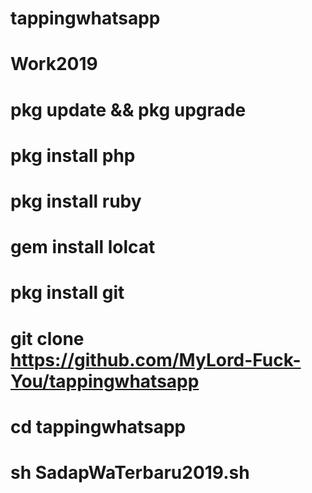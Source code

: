 # tappingwhatsapp
# Work2019

# pkg update && pkg upgrade
# pkg install php
# pkg install ruby
# gem install lolcat
# pkg install git
# git clone https://github.com/MyLord-Fuck-You/tappingwhatsapp
# cd tappingwhatsapp
# sh SadapWaTerbaru2019.sh
